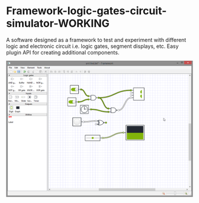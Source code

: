 # Framework-logic-gates-circuit-simulator-WORKING
A software designed as a framework to test and experiment with different logic and electronic circuit i.e. logic gates, segment displays, etc. Easy plugin API for creating additional components. 

![Gates](./screenshot.png)

